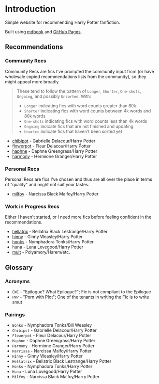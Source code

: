 # Introduction

Simple website for recommending Harry Potter fanfiction.

Built using [mdbook](https://rust-lang.github.io/mdBook/) and [GitHub Pages](https://pages.github.com/). 

## Recommendations

### Community Recs

Community Recs are fics I've prompted the community input from (or have wholesale copied recommendations lists from the community), so they might appeal more broadly.

> These tend to follow the pattern of `Longer`, `Shorter`, `One-shots`, `Ongoing`, and possibly `Unsorted`. With:
> - `Longer` indicating fics with word counts greater than 80k
> - `Shorter` indicating fics with word counts between 4k words and 80k words
> - `One-shots` indicating fics with word counts less than 4k words
> - `Ongoing` indicate fics that are not finished and updating
> - `Unorted` indicate fics that haven't been sorted yet


- [chibipot](./recommendations/chibipot.md) - Gabrielle Delacour/Harry Potter
- [flowerpot](./recommendations/flowerpot.md) - Fleur Delacour/Harry Potter
- [haphne](./recommendations/haphne.md) - Daphne Greengrass/Harry Potter
- [harmony](./recommendations/harmony.md) - Hermione Granger/Harry Potter

### Personal Recs

Personal Recs are fics I've chosen and thus are all over the place in terms of "quality" and might not suit your tastes.

- [milfoy](./recommendations/milfoy.md) - Narcissa Black Malfoy/Harry Potter

### Work in Progress Recs

Either I haven't started, or I need more fics before feeling confident in the recommendations.


- [hellatrix](./recommendations/hellatrix.md) - Bellatrix Black Lestrange/Harry Potter
- [hinny](./recommendations/hinny.md) - Ginny Weasley/Harry Potter
- [honks](./recommendations/honks.md) - Nymphadora Tonks/Harry Potter
- [huna](./recommendations/huna.md) - Luna Lovegood/Harry Potter
- [mult](./recommendations/mult.md) - Polyamory/Harem/etc.

## Glossary

### Acronyms
- `EWE` - "Epilogue? What Epilogue?"; Fic is not compliant to the Epilogue
- `PWP` - "Porn with Plot"; One of the tenants in writing the Fic is to write smut

### Pairings
- `Bonks` - Nymphadora Tonks/Bill Weasley
- `Chibipot` - Gabrielle Delacour/Harry Potter
- `Flowerpot` - Fleur Delacour/Harry Potter
- `Haphne` - Daphne Greengrass/Harry Potter
- `Harmony` - Hermione Granger/Harry Potter
- `Harrissa` - Narcissa Malfoy/Harry Potter
- `Hinny` - Ginny Weasley/Harry Potter
- `Hellatrix` - Bellatrix Black Lestrange/Harry Potter
- `Honks` - Nymphadora Tonks/Harry Potter
- `Huna` - Luna Lovegood/Harry Potter
- `Milfoy` - Narcissa Black Malfoy/Harry Potter